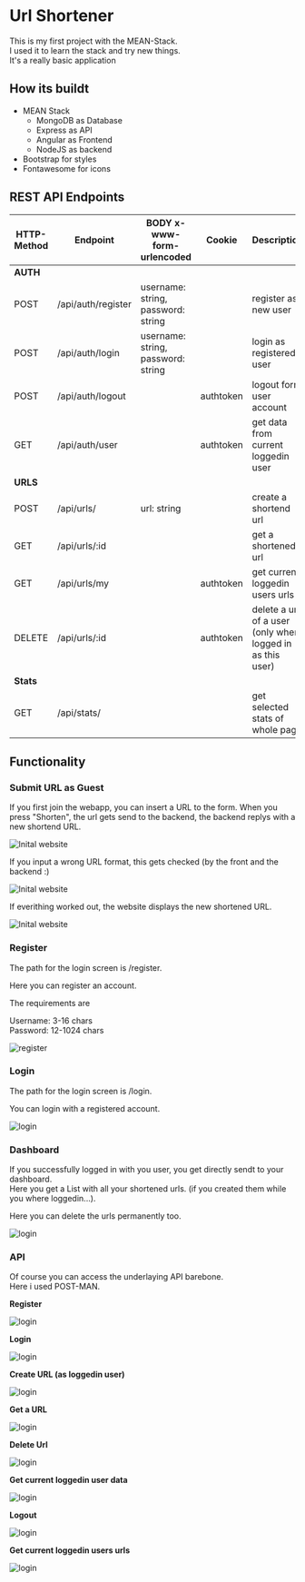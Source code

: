 # Url Shortener

This is my first project with the MEAN-Stack. \
I used it to learn the stack and try new things. \
It's a really basic application

## How its buildt

- MEAN Stack
    - MongoDB as Database
    - Express as API
    - Angular as Frontend
    - NodeJS as backend
- Bootstrap for styles
- Fontawesome for icons

## REST API Endpoints

| HTTP-Method | Endpoint | BODY x-www-form-urlencoded | Cookie | Description |
|---|---|---|---|---|
| **AUTH** |  |  |  |  |
| POST | /api/auth/register | username: string, password: string |  | register as new user |
| POST | /api/auth/login | username: string, password: string |  | login as registered user |
| POST | /api/auth/logout |  | authtoken | logout form user account |
| GET | /api/auth/user |  | authtoken | get data from current loggedin user |
| **URLS** |  |  |  |  |
| POST | /api/urls/ | url: string |  | create a shortend url |
| GET | /api/urls/:id |  |  | get a shortened url |
| GET | /api/urls/my |  | authtoken | get current loggedin users urls |
| DELETE | /api/urls/:id |  | authtoken | delete a url of a user (only when logged in as this user) |
| **Stats** |  |  |  |  |
| GET | /api/stats/ | | | get selected stats of whole page |

## Functionality

### Submit URL as Guest

If you first join the webapp, you can insert a URL to the form.
When you press "Shorten", the url gets send to the backend, the backend replys with a new shortend URL.

![Inital website](./.img/1.png)

If you input a wrong URL format, this gets checked (by the front and the backend :)

![Inital website](./.img/2.png)

If everithing worked out, the website displays the new shortened URL.

![Inital website](./.img/3.png)


### Register

The path for the login screen is <url>/register.

Here you can register an account.

The requirements are  

Username: 3-16 chars \
Password: 12-1024 chars

![register](./.img/10.png)

### Login

The path for the login screen is <url>/login.

You can login with a registered account.

![login](./.img/8.png)

### Dashboard

If you successfully logged in with you user, you get directly sendt to your dashboard.\
Here you get a List with all your shortened urls. (if you created them while you where loggedin...).

Here you can delete the urls permanently too.

![login](./.img/9.png)

### API

Of course you can access the underlaying API barebone. \
Here i used POST-MAN.

**Register**

![login](./.img/7.png)

**Login**

![login](./.img/6.png)

**Create URL (as loggedin user)**

![login](./.img/4.png)

**Get a URL**

![login](./.img/5.png)

**Delete Url**

![login](./.img/13.png)

**Get current loggedin user data**

![login](./.img/11.png)

**Logout**

![login](./.img/12.png)

**Get current loggedin users urls**

![login](./.img/14.png)
